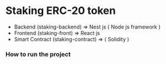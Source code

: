 # Staking ERC-20 token

- Backend (staking-backend) => Nest js ( Node js framework )
- Frontend (staking-front) => React js
- Smart Contract (staking-contract) => ( Solidity )

### How to run the project
